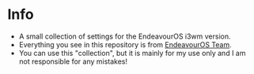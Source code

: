 # Info
- A small collection of settings for the EndeavourOS i3wm version.
- Everything you see in this repository is from [EndeavourOS Team](https://github.com/endeavouros-team/).
- You can use this "collection", but it is mainly for my use only and I am not responsible for any mistakes!